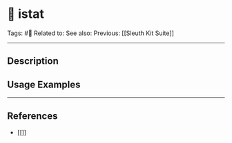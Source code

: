 # 💢 istat
Tags: #💢
Related to: 
See also: 
Previous: [[Sleuth Kit Suite]]

---
## Description


## Usage Examples


---
## References
- [[]]